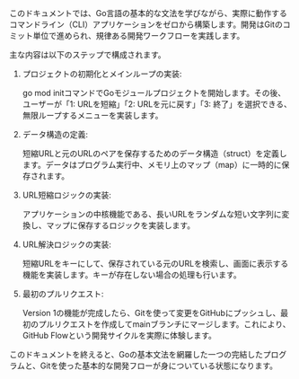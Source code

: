 このドキュメントでは、Go言語の基本的な文法を学びながら、実際に動作するコマンドライン（CLI）アプリケーションをゼロから構築します。開発はGitのコミット単位で進められ、規律ある開発ワークフローを実践します。

主な内容は以下のステップで構成されます。

1. プロジェクトの初期化とメインループの実装:
    
    go mod initコマンドでGoモジュールプロジェクトを開始します。その後、ユーザーが「1: URLを短縮」「2: URLを元に戻す」「3: 終了」を選択できる、無限ループするメニューを実装します。
    
2. データ構造の定義:
    
    短縮URLと元のURLのペアを保存するためのデータ構造（struct）を定義します。データはプログラム実行中、メモリ上のマップ（map）に一時的に保存されます。
    
3. URL短縮ロジックの実装:
    
    アプリケーションの中核機能である、長いURLをランダムな短い文字列に変換し、マップに保存するロジックを実装します。
    
4. URL解決ロジックの実装:
    
    短縮URLをキーにして、保存されている元のURLを検索し、画面に表示する機能を実装します。キーが存在しない場合の処理も行います。
    
5. 最初のプルリクエスト:
    
    Version 1の機能が完成したら、Gitを使って変更をGitHubにプッシュし、最初のプルリクエストを作成してmainブランチにマージします。これにより、GitHub Flowという開発サイクルを実際に体験します。
    

このドキュメントを終えると、Goの基本文法を網羅した一つの完結したプログラムと、Gitを使った基本的な開発フローが身についている状態になります。